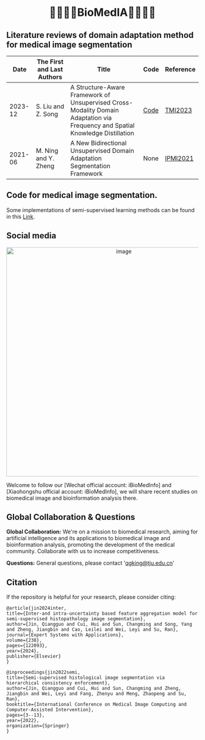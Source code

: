 <!--

**Here are some ideas to get you started:**

🙋‍♀️ A short introduction - what is your organization all about?
🌈 Contribution guidelines - how can the community get involved?
👩‍💻 Useful resources - where can the community find your docs? Is there anything else the community should know?
🍿 Fun facts - what does your team eat for breakfast?
🧙 Remember, you can do mighty things with the power of [Markdown](https://docs.github.com/github/writing-on-github/getting-started-with-writing-and-formatting-on-github/basic-writing-and-formatting-syntax)
-->

# <p align="center">👨🏻‍⚕️🏥BioMedIA👨🏻‍💻🤖</p>

## Literature reviews of domain adaptation method for medical image segmentation 


| Date    | The First and Last Authors | Title                                                                                                                        | Code                                             | Reference                                                                                                                                                                           |
|---------|----------------------------|------------------------------------------------------------------------------------------------------------------------------|--------------------------------------------------|-------------------------------------------------------------------------------------------------------------------------------------------------------------------------------------|
| 2023-12 | S. Liu and Z. Song         | A Structure-Aware Framework of Unsupervised Cross-Modality Domain Adaptation via Frequency and Spatial Knowledge Distillation| [Code](https://github.com/slliuEric/FSUDA)       | [TMI2023](https://ieeexplore.ieee.org/abstract/document/10261458)                                                                                                                   |
| 2021-06 | M. Ning and Y. Zheng       | A New Bidirectional Unsupervised Domain Adaptation Segmentation Framework                                                    | None                                             | [IPMI2021](https://link.springer.com/chapter/10.1007/978-3-030-78191-0_38)                                                                                                          |

## Code for medical image segmentation.

Some implementations of semi-supervised learning methods can be found in
this [Link](https://github.com/BioMedIA-repo/PG-FANet).

## Social media

<p align="center"><img width="600" alt="image" src="https://github.com/BioMedIA-repo/.github/blob/052046a248d3831a599e11c85ff94cdd658c5abc/pic/wechat.png" height=""></p> 
Welcome to follow our [Wechat official account: iBioMedInfo] and [Xiaohongshu official account: iBioMedInfo], we will share recent studies on biomedical image and bioinformation analysis there.

## Global Collaboration & Questions

**Global Collaboration:** We're on a mission to biomedical research, aiming for artificial intelligence and its
applications to biomedical image and bioinformation analysis, promoting the development of the medical community.
Collaborate with us to increase competitiveness.

**Questions:** General questions, please contact 'qgking@tju.edu.cn'

## Citation

If the repository is helpful for your research, please consider citing:

```shell
@article{jin2024inter,
title={Inter-and intra-uncertainty based feature aggregation model for semi-supervised histopathology image segmentation},
author={Jin, Qiangguo and Cui, Hui and Sun, Changming and Song, Yang and Zheng, Jiangbin and Cao, Leilei and Wei, Leyi and Su, Ran},
journal={Expert Systems with Applications},
volume={238},
pages={122093},
year={2024},
publisher={Elsevier}
}

@inproceedings{jin2022semi,
title={Semi-supervised histological image segmentation via hierarchical consistency enforcement},
author={Jin, Qiangguo and Cui, Hui and Sun, Changming and Zheng, Jiangbin and Wei, Leyi and Fang, Zhenyu and Meng, Zhaopeng and Su, Ran},
booktitle={International Conference on Medical Image Computing and Computer-Assisted Intervention},
pages={3--13},
year={2022},
organization={Springer}
}


  ```